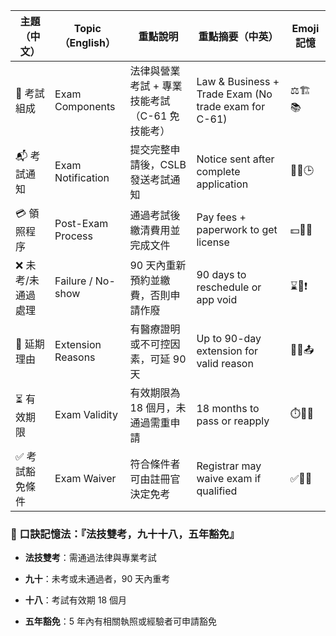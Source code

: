

|主題（中文）|Topic（English）|重點說明|重點摘要（中英）|Emoji 記憶|
|---|---|---|---|---|
|🧾 考試組成|Exam Components|法律與營業考試 + 專業技能考試（C-61 免技能考）|Law & Business + Trade Exam (No trade exam for C-61)|⚖️🏗️📚|
|📬 考試通知|Exam Notification|提交完整申請後，CSLB 發送考試通知|Notice sent after complete application|📩📝🕒|
|💳 領照程序|Post-Exam Process|通過考試後繳清費用並完成文件|Pay fees + paperwork to get license|💵📄🎉|
|❌ 未考/未通過處理|Failure / No-show|90 天內重新預約並繳費，否則申請作廢|90 days to reschedule or app void|⌛📆❗|
|🏥 延期理由|Extension Reasons|有醫療證明或不可控因素，可延 90 天|Up to 90-day extension for valid reason|🏥📃📤|
|⏳ 有效期限|Exam Validity|有效期限為 18 個月，未通過需重申請|18 months to pass or reapply|⏱️📆🌀|
|✅ 考試豁免條件|Exam Waiver|符合條件者可由註冊官決定免考|Registrar may waive exam if qualified|✅📜🧓|

### 🧠 口訣記憶法：『法技雙考，九十十八，五年豁免』

- **法技雙考**：需通過法律與專業考試
    
- **九十**：未考或未通過者，90 天內重考
    
- **十八**：考試有效期 18 個月
    
- **五年豁免**：5 年內有相關執照或經驗者可申請豁免
